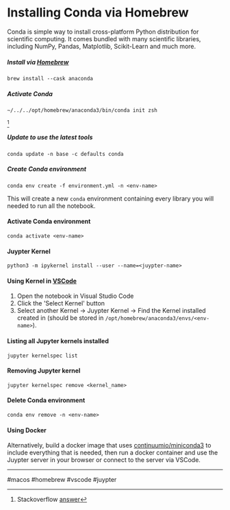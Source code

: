 # Installing Conda via Homebrew

Conda is simple way to install cross-platform Python distribution for scientific computing. It comes bundled with many scientific libraries, including NumPy, Pandas, Matplotlib, Scikit-Learn and much more.

##### Install via [Homebrew](https://brew.sh/)

```
brew install --cask anaconda
```

##### Activate Conda

````shell
~/../../opt/homebrew/anaconda3/bin/conda init zsh
````
[^1]

##### Update to use the latest tools

```shell
conda update -n base -c defaults conda
```

##### Create Conda environment

```shell
conda env create -f environment.yml -n <env-name>
```

This will create a new `conda` environment containing every library you will needed to run all the notebook.

#### Activate Conda environment

```shell
conda activate <env-name>
```

#### Juypter Kernel

```
python3 -m ipykernel install --user --name=<juypter-name>
```

#### Using Kernel in [VSCode](https://code.visualstudio.com/docs/datascience/jupyter-kernel-management#_jupyter-kernels)

1. Open the notebook in Visual Studio Code
2. Click the 'Select Kernel' button
3. Select another Kernel -> Juypter Kernel -> Find the Kernel installed created in (should be stored in `/opt/homebrew/anaconda3/envs/<env-name>`).

#### Listing all Jupyter kernels installed

```shell
jupyter kernelspec list
```

#### Removing Jupyter kernel

```shell
jupyter kernelspec remove <kernel_name>
```

#### Delete Conda environment

```shell
conda env remove -n <env-name>
```

#### Using Docker

Alternatively, build a docker image that uses [continuumio/miniconda3](https://hub.docker.com/r/continuumio/miniconda3/) to include everything that is needed, then run a docker container and use the Juypter server in your browser or connect to the server via VSCode.

[^1]: Stackoverflow [answer](https://stackoverflow.com/a/66296716) 

---

#macos #homebrew #vscode #juypter
